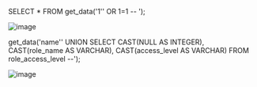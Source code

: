 SELECT * FROM get_data('1'' OR 1=1 -- ');

![image](https://user-images.githubusercontent.com/55044802/208710442-ad173af7-f247-4169-9e9f-63fddbbd4c94.png)

get_data('name'' UNION SELECT CAST(NULL AS INTEGER), CAST(role_name AS VARCHAR), CAST(access_level AS VARCHAR) FROM role_access_level --');

![image](https://user-images.githubusercontent.com/55044802/208710782-5abc82ac-84e0-48f0-b5c8-47def259a799.png)
